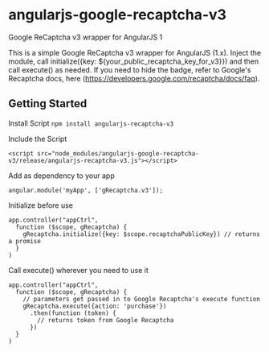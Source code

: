 # angularjs-google-recaptcha-v3
Google ReCaptcha v3 wrapper for AngularJS 1

This is a simple Google ReCaptcha v3 wrapper for AngularJS (1.x). Inject the module, call initialize({key: ${your_public_recaptcha_key_for_v3}}) and then call execute() as needed. If you need to hide the badge, refer to Google's Recaptcha docs, here (https://developers.google.com/recaptcha/docs/faq).

## Getting Started ##

Install Script
``` npm install angularjs-recaptcha-v3 ```

Include the Script

```
<script src="node_modules/angularjs-google-recaptcha-v3/release/angularjs-recaptcha-v3.js"></script>
```

Add as dependency to your app

```angular.module('myApp', ['gRecaptcha.v3']);```

Initialize before use

```
app.controller("appCtrl",
  function ($scope, gRecaptcha) {
    gRecaptcha.initialize({key: $scope.recaptchaPublicKey}) // returns a promise
  }
)
```

Call execute() wherever you need to use it

```
app.controller("appCtrl",
  function ($scope, gRecaptcha) {
    // parameters get passed in to Google Recaptcha's execute function
    gRecaptcha.execute({action: 'purchase'})
      .then(function (token) {
        // returns token from Google Recaptcha
      })
  }
)
```
